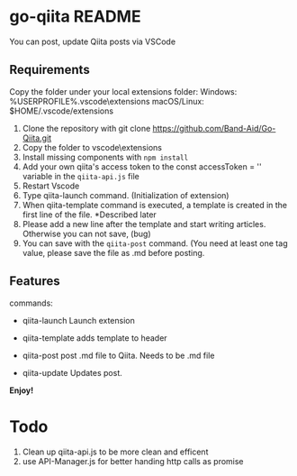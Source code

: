 # go-qiita README

You can post, update Qiita posts via VSCode

## Requirements

Copy the folder under your local extensions folder:
Windows: %USERPROFILE%\.vscode\extensions
macOS/Linux: $HOME/.vscode/extensions


1. Clone the repository with git clone https://github.com/Band-Aid/Go-Qiita.git
2. Copy the folder to vscode\extensions
3. Install missing components with `npm install`
4. Add your own qiita's access token to the const accessToken = '' variable in the `qiita-api.js` file
5. Restart Vscode
6. Type  qiita-launch command. (Initialization of extension)
7. When  qiita-template command is executed, a template is created in the first line of the file. *Described later
8. Please add a new line after the template and start writing articles. Otherwise you can not save, (bug)
9. You can save with the `qiita-post` command. (You need at least one tag value, please save the file as .md before posting.

## Features 

commands: 

- qiita-launch
Launch extension

- qiita-template
adds template to header

- qiita-post
post .md file to Qiita. Needs to be .md file

- qiita-update
Updates post.


**Enjoy!**

# Todo

1. Clean up qiita-api.js to be more clean and efficent
1. use API-Manager.js for better handing http calls as promise
